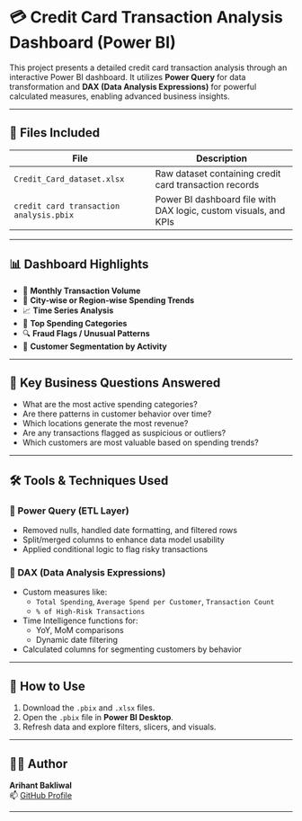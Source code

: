 # 💳 Credit Card Transaction Analysis Dashboard (Power BI)

This project presents a detailed credit card transaction analysis through an interactive Power BI dashboard. It utilizes **Power Query** for data transformation and **DAX (Data Analysis Expressions)** for powerful calculated measures, enabling advanced business insights.

---

## 📁 Files Included

| File | Description |
|------|-------------|
| `Credit_Card_dataset.xlsx` | Raw dataset containing credit card transaction records |
| `credit card transaction analysis.pbix` | Power BI dashboard file with DAX logic, custom visuals, and KPIs |

---

## 📊 Dashboard Highlights

- 🏦 **Monthly Transaction Volume**
- 📍 **City-wise or Region-wise Spending Trends**
- 📈 **Time Series Analysis**
- 💸 **Top Spending Categories**
- 🔍 **Fraud Flags / Unusual Patterns**
- 👤 **Customer Segmentation by Activity**

---

## 🧠 Key Business Questions Answered

- What are the most active spending categories?
- Are there patterns in customer behavior over time?
- Which locations generate the most revenue?
- Are any transactions flagged as suspicious or outliers?
- Which customers are most valuable based on spending trends?

---

## 🛠 Tools & Techniques Used

### 🧹 Power Query (ETL Layer)
- Removed nulls, handled date formatting, and filtered rows
- Split/merged columns to enhance data model usability
- Applied conditional logic to flag risky transactions

### 📐 DAX (Data Analysis Expressions)
- Custom measures like:
  - `Total Spending`, `Average Spend per Customer`, `Transaction Count`
  - `% of High-Risk Transactions`
- Time Intelligence functions for:
  - YoY, MoM comparisons
  - Dynamic date filtering
- Calculated columns for segmenting customers by behavior

---

## 🚀 How to Use

1. Download the `.pbix` and `.xlsx` files.
2. Open the `.pbix` file in **Power BI Desktop**.
3. Refresh data and explore filters, slicers, and visuals.

---

## 🧑‍💼 Author

**Arihant Bakliwal**  
📫 [GitHub Profile](https://github.com/arihantbakliwal19)

---

